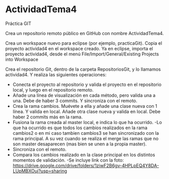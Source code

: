 # ActividadTema4

Práctica GIT

Crea un repositorio remoto público en GitHub con nombre ActividadTema4.

Crea un workspace nuevo para eclipse (por ejemplo, practicaGit).
Copia el proyecto actividad4 en el workspace creado.
Ya en eclipse, importa el proyecto actividad4, desde el menú File/Import/General/Existing Projects into Workspace

Crea el repositorio Git, dentro de la carpeta RepositoriosGit, y lo llamamos actividad4. Y realiza las siguientes operaciones:
- Conecta el proyecto al repositorio y valida el proyecto en el repositorio local, y luego en el repositorio remoto.
- Añade una línea de visualización en cada método, pero valida una a una. Debe de haber 3 commits. Y sincroniza con el remoto.
- Crea la rama cambios. Muévete a ella y añade una clase nueva con 1 línea. Y valida en local. Añade otra clase nueva y valida en local. Debe haber 2 commits más en la rama.
- Fusiona la rama creada al master local, e indica lo que ha ocurrido.
  -Lo que ha ocurrido es que todos los cambios realizados en la rama cambios2 o en mi caso tambien cambios3 se han sincronizado con la rama principal. A su vez cuando se realiza el merge las ramas que no son master desaparecen (mas bien se unen a la propia master).
- Sincroniza con el remoto.
- Compara los cambios realizado en la clase principal en los distintos momentos de validación.
  -Se incluye link con la foto: https://drive.google.com/drive/folders/1ziwF2B6gv-4HPLpEQ4Y8DA-LUpMBXOuj?usp=sharing

